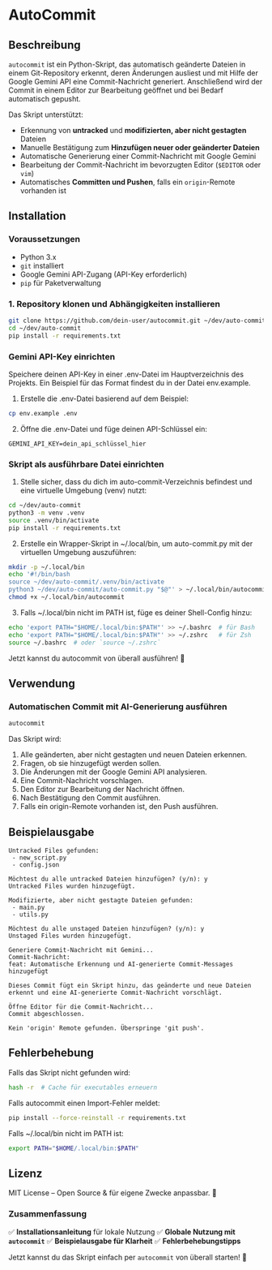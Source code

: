 # AutoCommit

## Beschreibung

`autocommit` ist ein Python-Skript, das automatisch geänderte Dateien in einem Git-Repository erkennt, deren Änderungen ausliest und mit Hilfe der Google Gemini API eine Commit-Nachricht generiert. Anschließend wird der Commit in einem Editor zur Bearbeitung geöffnet und bei Bedarf automatisch gepusht.

Das Skript unterstützt:
- Erkennung von **untracked** und **modifizierten, aber nicht gestagten** Dateien
- Manuelle Bestätigung zum **Hinzufügen neuer oder geänderter Dateien**
- Automatische Generierung einer Commit-Nachricht mit Google Gemini
- Bearbeitung der Commit-Nachricht im bevorzugten Editor (`$EDITOR` oder `vim`)
- Automatisches **Committen und Pushen**, falls ein `origin`-Remote vorhanden ist

## Installation

### Voraussetzungen

- Python 3.x
- `git` installiert
- Google Gemini API-Zugang (API-Key erforderlich)
- `pip` für Paketverwaltung

### 1. **Repository klonen und Abhängigkeiten installieren**

```bash
git clone https://github.com/dein-user/autocommit.git ~/dev/auto-commit
cd ~/dev/auto-commit
pip install -r requirements.txt
```

### Gemini API-Key einrichten

Speichere deinen API-Key in einer .env-Datei im Hauptverzeichnis des Projekts. Ein Beispiel für das Format findest du in der Datei env.example.

1. Erstelle die .env-Datei basierend auf dem Beispiel:

```bash
cp env.example .env
```

2. Öffne die .env-Datei und füge deinen API-Schlüssel ein:

```
GEMINI_API_KEY=dein_api_schlüssel_hier
```

### Skript als ausführbare Datei einrichten

1. Stelle sicher, dass du dich im auto-commit-Verzeichnis befindest und eine virtuelle Umgebung (venv) nutzt:

```bash
cd ~/dev/auto-commit
python3 -m venv .venv
source .venv/bin/activate
pip install -r requirements.txt
```

2. Erstelle ein Wrapper-Skript in ~/.local/bin, um auto-commit.py mit der virtuellen Umgebung auszuführen:

```bash
mkdir -p ~/.local/bin
echo '#!/bin/bash
source ~/dev/auto-commit/.venv/bin/activate
python3 ~/dev/auto-commit/auto-commit.py "$@"' > ~/.local/bin/autocommit
chmod +x ~/.local/bin/autocommit
```

3. Falls ~/.local/bin nicht im PATH ist, füge es deiner Shell-Config hinzu:

```bash
echo 'export PATH="$HOME/.local/bin:$PATH"' >> ~/.bashrc  # für Bash
echo 'export PATH="$HOME/.local/bin:$PATH"' >> ~/.zshrc   # für Zsh
source ~/.bashrc  # oder `source ~/.zshrc`
```

Jetzt kannst du autocommit von überall ausführen! 🚀

## Verwendung

### Automatischen Commit mit AI-Generierung ausführen

```bash
autocommit
```

Das Skript wird:

1. Alle geänderten, aber nicht gestagten und neuen Dateien erkennen.
2. Fragen, ob sie hinzugefügt werden sollen.
3. Die Änderungen mit der Google Gemini API analysieren.
4. Eine Commit-Nachricht vorschlagen.
5. Den Editor zur Bearbeitung der Nachricht öffnen.
6. Nach Bestätigung den Commit ausführen.
7. Falls ein origin-Remote vorhanden ist, den Push ausführen.

## Beispielausgabe

```
Untracked Files gefunden:
 - new_script.py
 - config.json

Möchtest du alle untracked Dateien hinzufügen? (y/n): y
Untracked Files wurden hinzugefügt.

Modifizierte, aber nicht gestagte Dateien gefunden:
 - main.py
 - utils.py

Möchtest du alle unstaged Dateien hinzufügen? (y/n): y
Unstaged Files wurden hinzugefügt.

Generiere Commit-Nachricht mit Gemini...
Commit-Nachricht:
feat: Automatische Erkennung und AI-generierte Commit-Messages hinzugefügt

Dieses Commit fügt ein Skript hinzu, das geänderte und neue Dateien erkennt und eine AI-generierte Commit-Nachricht vorschlägt.

Öffne Editor für die Commit-Nachricht...
Commit abgeschlossen.

Kein 'origin' Remote gefunden. Überspringe 'git push'.
```

## Fehlerbehebung

Falls das Skript nicht gefunden wird:

```bash
hash -r  # Cache für executables erneuern
```

Falls autocommit einen Import-Fehler meldet:

```bash
pip install --force-reinstall -r requirements.txt
```

Falls ~/.local/bin nicht im PATH ist:

```bash
export PATH="$HOME/.local/bin:$PATH"
```

## Lizenz

MIT License – Open Source & für eigene Zwecke anpassbar. 🚀

### **Zusammenfassung**

✅ **Installationsanleitung** für lokale Nutzung
✅ **Globale Nutzung mit `autocommit`**
✅ **Beispielausgabe für Klarheit**
✅ **Fehlerbehebungstipps**

Jetzt kannst du das Skript einfach per `autocommit` von überall starten! 🚀
